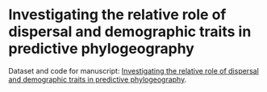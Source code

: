 # Investigating the relative role of dispersal and demographic traits in predictive phylogeography

Dataset and code for manuscript:
[Investigating the relative role of dispersal and demographic traits in predictive phylogeography](https://doi.org/10.1111/ecog.07149).
